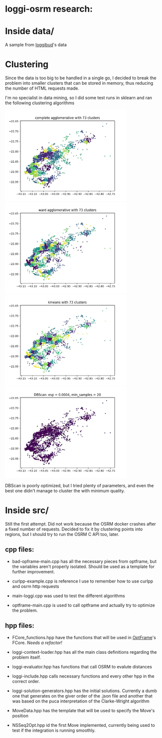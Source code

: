 # loggi-osrm research:

# Inside data/

A sample from [loggibud](http://github.com/loggi/loggibud/)'s data

# Clustering

Since the data is too big to be handled in a single go, I decided to break the problem into smaller clusters that can be stored in memory, thus reducing the number of HTML requests made.

I'm no specialist in data mining, so I did some test runs in sklearn and ran the following clustering algorithms

<p float="center"> <img
src="./clusterings/completeAgglomerative.jpg" width="400" /> <img
src="./clusterings/wardAgglomerative.jpg" width="400" /> <img
src="./clusterings/kmeans.jpg" width="400" /> <img
src="./clusterings/DBSCAN.jpg" width="400" /> </p>

DBScan is poorly optimized, but I tried plenty of parameters, and even the best one didn't manage to cluster the with minimum quality.


# Inside src/

Still the first attempt. Did not work because the OSRM docker crashes after a fixed number of requests. Decided to fix it by clustering points into regions, but I should try to run the OSRM C API too, later.

## cpp files:

- bad-opframe-main.cpp has all the necessary pieces from optframe, but the variables aren't properly isolated. Should be used as a template for further improvement.

- curlpp-example.cpp is reference I use to remember how to use curlpp and osrm http requests

- main-loggi.cpp was used to test the different algorithms

- optframe-main.cpp is used to call optframe and actually try to optimize the problem.


## hpp files:

- FCore_functions.hpp have the functions that will be used in [OptFrame](http://github.com/optframe/optframe/)'s FCore. _Needs a refactor!_

- loggi-context-loader.hpp has all the main class definitions regarding the problem itself.

- loggi-evaluator.hpp has functions that call OSRM to evalute distances

- loggi-include.hpp calls necessary functions and every other hpp in the correct order.

- loggi-solution-generators.hpp has the initial solutions. Currently a dumb one that generates on the giver order of the .json file and another that was based on the puca interpretation of the Clarke-Wright algorithm

- MoveData.hpp has the template that will be used to specify the Move's position

- NSSeq2Opt.hpp id the first Move implemented, currently being used to test if the integration is running smoothly.